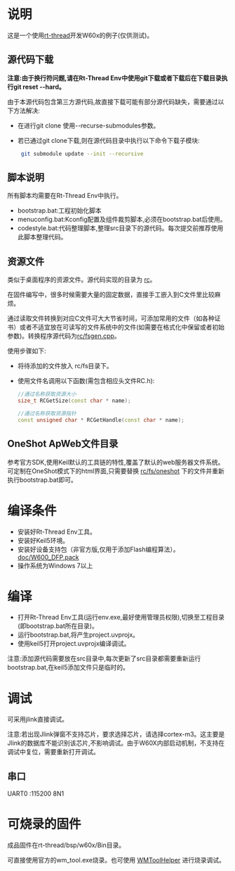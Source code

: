 # 说明

这是一个使用[rt-thread](https://www.rt-thread.org/)开发W60x的例子(仅供测试)。

## 源代码下载

**注意:由于换行符问题,请在Rt-Thread Env中使用git下载或者下载后在下载目录执行git reset --hard。**

由于本源代码包含第三方源代码,故直接下载可能有部分源代码缺失，需要通过以下方法解决:

- 在进行git clone 使用--recurse-submodules参数。

- 若已通过git clone下载,则在源代码目录中执行以下命令下载子模块:

  ```bash
   git submodule update --init --recursive
  ```

## 脚本说明

所有脚本均需要在Rt-Thread Env中执行。

- bootstrap.bat:工程初始化脚本
- menuconfig.bat:Kconfig配置及组件裁剪脚本,必须在bootstrap.bat后使用。
- codestyle.bat:代码整理脚本,整理src目录下的源代码。每次提交前推荐使用此脚本整理代码。

## 资源文件

类似于桌面程序的资源文件。源代码实现的目录为 [rc](rc/)。

在固件编写中，很多时候需要大量的固定数据，直接手工嵌入到C文件里比较麻烦。

通过读取文件转换到对应C文件可大大节省时间，可添加常用的文件（如各种证书）或者不适宜放在可读写的文件系统中的文件(如需要在格式化中保留或者初始参数)。转换程序源代码为[rc/fsgen.cpp](rc/fsgen.cpp)。

使用步骤如下:

- 将待添加的文件放入 rc/fs目录下。

- 使用文件名调用以下函数(需包含相应头文件RC.h):

  ```c++
  //通过名称获取资源大小
  size_t RCGetSize(const char * name);
  
  //通过名称获取资源指针
  const unsigned char * RCGetHandle(const char * name);
  ```

## OneShot ApWeb文件目录

参考官方SDK,使用Keil默认的工具链的特性,覆盖了默认的web服务器文件系统。可定制在OneShot模式下的html界面,只需要替换 [rc/fs/oneshot](rc/fs/oneshot) 下的文件并重新执行bootstrap.bat即可。

# 编译条件

- 安装好Rt-Thread Env工具。
- 安装好Keil5环境。
- 安装好设备支持包（非官方版,仅用于添加Flash编程算法）。[doc/W600_DFP.pack](./doc/W600_DFP.pack)
- 操作系统为Windows 7以上

# 编译

- 打开Rt-Thread Env工具(运行env.exe,最好使用管理员权限),切换至工程目录(即bootstrap.bat所在目录)。
- 运行bootstrap.bat,将产生project.uvprojx。
- 使用keil5打开project.uvprojx编译调试。

注意:添加源代码需要放在src目录中,每次更新了src目录都需要重新运行bootstrap.bat,在keil5添加文件只是临时的。

# 调试

可采用jlink直接调试。

注意:若出现Jlink弹窗不支持芯片，要求选择芯片，请选择cortex-m3。这主要是Jlink的数据库不能识别该芯片,不影响调试。由于W60X内部启动机制，不支持在调试中复位，需要重新打开调试。

## 串口

UART0 :115200 8N1

# 可烧录的固件

成品固件在rt-thread/bsp/w60x/Bin目录。

可直接使用官方的wm_tool.exe烧录。也可使用 [WMToolHelper](https://github.com/HEYAHONG/WMToolHelper.git) 进行烧录调试。